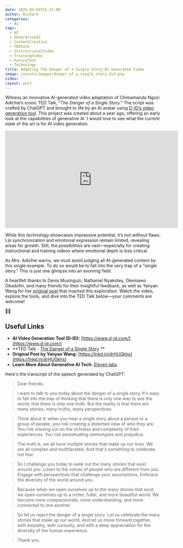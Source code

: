 ```yaml
---
date: 2025-03-03T15:27:00
author: Richard
categories:
  - AI
tags:
  - AI
  - GenerativeAI
  - ContentCreation
  - TEDtalk
  - InstructionalVideo
  - TrainingVideo
  - FutureTech
  - Technology
title: Adapting The Danger of a Single Story:AI-Generated Video
image: /assets/images/danger_of_a_single_story_did.png
video: ''
layout: post
---
```

Witness an innovative AI-generated video adaptation of Chimamanda Ngozi Adichie’s iconic TED Talk, _"The Danger of a Single Story."_ The script was crafted by ChatGPT and brought to life by an AI avatar using [D-ID’s video generation tool](https://www.d-id.com/). This project was created about a year ago, offering an early look at the capabilities of generative AI. I would love to see what the current state of the art is for AI video generation.

<iframe width="560" height="315" src="https://www.youtube.com/embed/9NfHZRSyshQ?si=jP0KdfqxTWrJzGei" title="YouTube video player" frameborder="0" allow="accelerometer; autoplay; clipboard-write; encrypted-media; gyroscope; picture-in-picture; web-share" referrerpolicy="strict-origin-when-cross-origin" allowfullscreen></iframe>

While this technology showcases impressive potential, it’s not without flaws. Lip synchronization and emotional expression remain limited, revealing areas for growth. Still, the possibilities are vast—especially for creating instructional and training videos where emotional depth is less critical.

As Mrs. Adichie warns, we must avoid judging all AI-generated content by this single example. To do so would be to fall into the very trap of a "single story." This is just one glimpse into an evolving field.

A heartfelt thanks to Denis Musinguzi, Nathaniel Nyakotey, Okemawo Obadofin, and many friends for their insightful feedback, as well as Yanyan Wang for her [original post](https://lnkd.in/drHUGkhs) that inspired this exploration. Watch the video, explore the tools, and dive into the TED Talk below—your comments are welcome!

🔮🎥

## Useful Links

- **AI Video Generation Tool (D-ID):** [https://www.d-id.com/](https://www.d-id.com/)  
- **TED Talk - [The Danger of a Single Story](https://youtu.be/D9Ihs241zeg?si=vPNpejZjALFukVIY)  ** 
- **Original Post by Yanyan Wang:** [https://lnkd.in/drHUGkhs](https://lnkd.in/drHUGkhs)  
- **Learn More About Generative AI Tech:** [Eleven labs](https://elevenlabs.io/blog/what-is-generative-ai-audio)

Here's the transcript of the speech generated by ChatGPT:

> 
> Dear friends,

> I want to talk to you today about the danger of a single story. It's easy to fall into the trap of thinking that there is only one way to see the world, that there is only one truth. But the reality is that there are many stories, many truths, many perspectives.

> Think about it: when you hear a single story about a person or a group of people, you risk creating a distorted view of who they are. You risk missing out on the richness and complexity of their experiences. You risk perpetuating stereotypes and prejudice.

> The truth is, we all have multiple stories that make up our lives. We are all complex and multifaceted. And that's something to celebrate, not fear.

> So I challenge you today to seek out the many stories that exist around you. Listen to the voices of people who are different from you. Engage with perspectives that challenge your assumptions. Embrace the diversity of the world around you.

> Because when we open ourselves up to the many stories that exist, we open ourselves up to a richer, fuller, and more beautiful world. We become more compassionate, more understanding, and more connected to one another.

> So let us reject the danger of a single story. Let us celebrate the many stories that make up our world. And let us move forward together, with empathy, with curiosity, and with a deep appreciation for the diversity of the human experience.

> Thank you.
>
